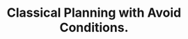---
id: "conf_aaai_Steinmetz0KB22"
title: "Classical Planning with Avoid Conditions."
authors: ["Marcel Steinmetz", "Jörg Hoffmann", "Alisa Kovtunova", "Stefan Borgwardt"]
year: "2022"
url: "https://doi.org/10.1609/aaai.v36i9.21232"
doi: "10.1609/AAAI.V36I9.21232"
booktitle: "Thirty-Sixth AAAI Conference on Artificial Intelligence, AAAI 2022"
pages: "9944-9952"
type: "conference"
bibType: "inproceedings"
---
